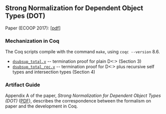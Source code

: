 ## Strong Normalization for Dependent Object Types (DOT) ##

Paper (ECOOP 2017): [[pdf](https://www.cs.purdue.edu/homes/rompf/papers/wang-ecoop17.pdf)]

### Mechanization in Coq ###

The Coq scripts compile with the command `make`, using `coqc --version` 8.6.

- [`dsubsup_total.v`](dsubsup_total.v) -- termination proof for plain D<:> (Section 3) 
- [`dsubsup_total_rec.v`](dsubsup_total_rec.v) -- termination proof for D<:> plus recursive self types and intersection types (Section 4)

### Artifact Guide ###

Appendix A of the paper, _Strong Normalization for Dependent Object Types (DOT)_ ([PDF](https://www.cs.purdue.edu/homes/rompf/papers/wang-ecoop17.pdf)), describes the correspondence between the formalism on paper and the development in Coq.